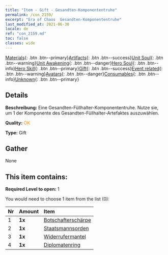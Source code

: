 ```yaml
---
title: "Item - Gift - Gesandten-Komponententruhe"
permalink: /con_2159/
excerpt: "Era of Chaos  Gesandten-Komponententruhe"
last_modified_at: 2021-06-30
locale: de
ref: "con_2159.md"
toc: false
classes: wide
---
```

 [Materials](/ItemsDE/){: .btn .btn--primary}[Artifacts](/ItemsDE/Artifacts/){: .btn .btn--success}[Unit Soul](/ItemsDE/UnitSoul/){: .btn .btn--warning}[Unit Awakening](/ItemsDE/UnitAwakening/){: .btn .btn--danger}[Hero Soul](/ItemsDE/HeroSoul/){: .btn .btn--info}[Hero Skill](/ItemsDE/HeroSkill/){: .btn .btn--primary}[Gift](/ItemsDE/Gift/){: .btn .btn--success}[Event related](/ItemsDE/Events/){: .btn .btn--warning}[Avatars](/ItemsDE/Avatars/){: .btn .btn--danger}[Consumables](/ItemsDE/Consumables/){: .btn .btn--info}[Unknown](/ItemsDE/Unknown/){: .btn .btn--primary}

## Details
 **Beschreibung:** Eine Gesandten-Füllhalter-Komponententruhe. Nutze sie, um 1 der Komponente des Gesandten-Füllhalter-Artefaktes auszuwählen.

 **Quality:** <span style="color: #FF8C00">OK</span>

 **Type:** Gift

## Gather

  None

## This item contains:

 **Required Level to open:** 1

 You would need to choose 1 item from the list (0):

  | Nr | Amount |     Item    |
  |:---|:-------|:------------|
  | 1 |  **1x** | [Botschafterschärpe](/de/Items/art_2154/) |  | 
  | 2 |  **1x** | [Staatsmannsorden](/de/Items/art_2155/) |  | 
  | 3 |  **1x** | [Widerrufermantel](/de/Items/art_2156/) |  | 
  | 4 |  **1x** | [Diplomatenring](/de/Items/art_2157/) |  | 

